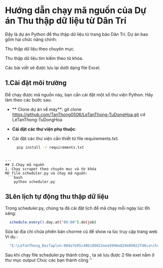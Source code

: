 # Hướng dẫn chạy mã nguồn của Dự án Thu thập dữ liệu từ Dân Trí
Đây là dự án Python để thu thập dữ liệu từ trang báo Dân Trí. Dự án bao gồm hai chức năng chính:

Thu thập dữ liệu theo chuyên mục.

Thu thập dữ liệu tìm kiếm theo từ khóa.

Các bài viết sẽ được lưu lại dưới dạng file Excel.
## 1.Cài đặt môi trường
Để chạy được mã nguồn này, bạn cần cài đặt một số thư viện Python. Hãy làm theo các bước sau:

- ** Clone dự án về máy**:
 git clone https://github.com/TanThong0506/LeTanThong-TuDongHoa.git
cd LeTanThong-TuDongHoa

- **Cài đặt các thư viện phụ thuộc**:
- Cài đặt các thư viện cần thiết từ file requirements.txt:
  ```bash
    pip install -r requirements.txt
```

---
## 2.Chạy mã nguồn
1. Chạy scraper theo chuyên mục và từ khóa
Mở file scheduler.py và chạy mã nguồn:
 ```bash
    python scheduler.py
```
## 3Lên lịch tự động thu thập dữ liệu
Trong scheduler.py, chúng ta đã cài đặt lịch để mã chạy mỗi ngày lúc 6h sáng:
```bash
  schedule.every().day.at("06:00").do(job)
```
Sửa lại địa chỉ chứa phiên bản chorme cũ để show ra lúc truy cập trang web
Ví dụ :
```bash
  "E:\LeTanThong_BaiTaplon-084e7e95c48b188822eea5946e829e89822fd6ca\chromedriver-win64\chromedriver.exe"
```
Sau khi chạy file scheduler.py thành công , ta sẽ lưu được 2 file exel nằm ở thư mục output
Chúc các bạn thành công 
''
